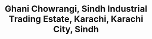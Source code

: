 ---
title: "Ghani Chowrangi, Sindh Industrial Trading Estate, Karachi, Karachi City, Sindh"
url: /karachi/ghani-chowrangi-sindh-industrial-trading-estate-karachi-karachi-city-sindh/
shop: car parts
---